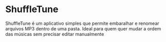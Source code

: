 # ShuffleTune
ShuffleTune é um aplicativo simples que permite embaralhar e renomear arquivos MP3 dentro de uma pasta. Ideal para quem quer mudar a ordem das músicas sem precisar editar manualmente
